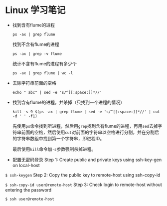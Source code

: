 # Linux 学习笔记

- 找到含有flume的进程

  ```
  ps -ax | grep flume
  ```
  
  找到不含有flume的进程
  ```
  ps -ax | grep -v flume
  ```
  统计不含有flume的进程有多少个
  ```
  ps -ax | grep flume | wc -l
  ```
- 去除字符串前面的空格

  ```
  echo " abc" | sed -e 's/^[[:space:]]*//'
  ```
- 找到含有flume的进程，并杀掉（只找到一个进程的情况）

  ```
  kill -s 9 $(ps -ax | grep flume | sed -e 's/^[[:space:]]*//' | cut -d ' ' -f1)
  ```
  先使用`ps`命令找到所进程，然后用`grep`找到含有flume的进程，再用`sed`去掉字符串前面的空格，然后使用`cut`对前面的字符串以空格进行分割，并在分割后的字符串数组中找到第一个字符串，即进程ID。
  
  最后使用`kill`命令加`-s`参数强制杀掉进程。

- 配置无密码登录
Step 1: Create public and private keys using ssh-key-gen on local-host

`$ ssh-keygen`
Step 2: Copy the public key to remote-host using ssh-copy-id

`$ ssh-copy-id user@remote-host`
Step 3: Check login to remote-host without entering the password

`$ ssh user@remote-host`
